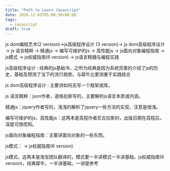 ```yaml
---
title: "Path to Learn Javascript"
date: 2020-12-03T05:08:50+08:00
tags:
  - javascript
draft: true
---
```

js dom编程艺术(2 version)->js高级程序设计 (3 version)-> js dom高级程序设计 -> js 语言精粹 -> 精通js -> 编写可维护的js -> 高性能js -> js面向对象编程指南  -> js模式 -> js权威指南(6 version) -> js语言精髓与编程实践

js高级程序设计 : 经典的js基础书，之所为经典是因为系统完善的介绍了js的历史，基础及预测了当下的流行趋势。与犀牛比更测重于实践结合

 js dom高级程序设计 : 主要讲如何去写一个框架或库。

js 语言精粹：json作者，道格拉斯写的，主要解析js语言本质或内涵。

精通js：jquery作者写的，浅浅的解析了jquery一些方法的实现，注意是很浅。

编写可维护的js，高性能js：这两本是高程作者尼古拉斯的，出版日期在高程后，深度可想而知。

js面向对象编程指南：主要讲面向对象的一些东西。

js模式： -> js权威指南(6 version)


js模式，这两本是淘宝团队翻译的，模式要一半讲模式一半讲基础。js权威指南(6 version)，经典犀牛，一半讲基础，一讲是参考
